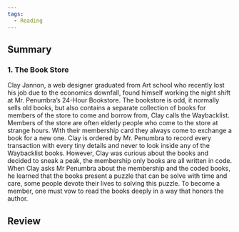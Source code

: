 ```yaml
---
tags:
  - Reading
---
```

## Summary
### 1. The Book Store
Clay Jannon, a web designer graduated from Art school who recently lost his job due to the economics downfall, found himself working the night shift at Mr. Penumbra’s 24-Hour Bookstore. The bookstore is odd, it normally sells old books, but also contains a separate collection of books for members of the store to come and borrow from, Clay calls the Waybacklist. Members of the store are often elderly people who come to the store at strange hours. With their membership card they always come to exchange a book for a new one. Clay is ordered by Mr. Penumbra to record every transaction with every tiny details and never to look inside any of the Waybacklist books. However, Clay was curious about the books and decided to sneak a peak, the membership only books are all written in code. When Clay asks Mr Penumbra about the membership and the coded books, he learned that the books present a puzzle that can be solve with time and care, some people devote their lives to solving this puzzle. To become a member, one must vow to read the books deeply in a way that honors the author.
## Review